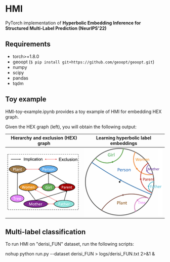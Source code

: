 # HMI

PyTorch implementation of **Hyperbolic Embedding Inference for Structured Multi-Label Prediction (NeurIPS'22)**

## Requirements

- torch>=1.8.0
- geoopt (`$ pip install git+https://github.com/geoopt/geoopt.git`)
- numpy
- scipy
- pandas
- tqdm

## Toy example

HMI-toy-example.ipynb provides a toy example of HMI for embedding HEX graph.

Given the HEX graph (left), you will obtain the following output:


Hierarchy and exclusion (HEX) graph             |  Learning hyperbolic label embeddings
:-------------------------:|:-------------------------:
![](./imgs/hex.png)   |  ![](./imgs/labelembedding.png)


## Multi-label classification

To run HMI on "derisi_FUN" dataset, run the following scripts:

nohup python run.py --dataset derisi_FUN > logs/derisi_FUN.txt 2>&1 &

